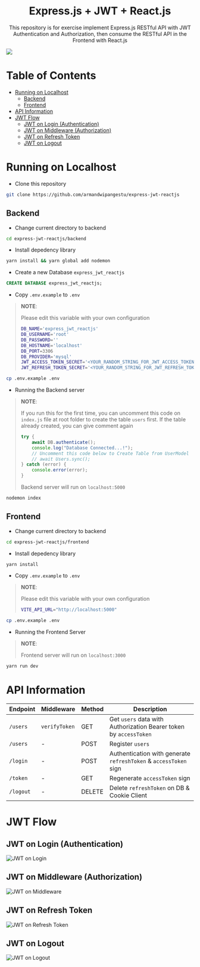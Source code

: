 <h1 align="center">Express.js + JWT + React.js</h1>
<p align="center">This repository is for exercise implement Express.js RESTful API with JWT Authentication and Authorization, then consume the RESTful API in the Frontend with React.js</p>

<img src="assets/banner.png">

# Table of Contents

-   [Running on Localhost](#running-on-localhost)
    -   [Backend](#backend)
    -   [Frontend](#frontend)
-   [API Information](#api-information)
-   [JWT Flow](#jwt-flow)
    -   [JWT on Login (Authentication)](#jwt-on-login-authentication)
    -   [JWT on Middleware (Authorization)](#jwt-on-middleware-authorization)
    -   [JWT on Refresh Token](#jwt-on-refresh-token)
    -   [JWT on Logout](#jwt-on-logout)

# Running on Localhost

-   Clone this repository

```bash
git clone https://github.com/armandwipangestu/express-jwt-reactjs
```

## Backend

-   Change current directory to backend

```bash
cd express-jwt-reactjs/backend
```

-   Install depedency library

```bash
yarn install && yarn global add nodemon
```

-   Create a new Database `express_jwt_reactjs`

```sql
CREATE DATABASE express_jwt_reactjs;
```

-   Copy `.env.example` to `.env`

> **NOTE**:
>
> Please edit this variable with your own configuration
>
> ```bash
> DB_NAME='express_jwt_reactjs'
> DB_USERNAME='root'
> DB_PASSWORD=''
> DB_HOSTNAME='localhost'
> DB_PORT=3306
> DB_PROVIDER='mysql'
> JWT_ACCESS_TOKEN_SECRET='<YOUR_RANDOM_STRING_FOR_JWT_ACCESS_TOKEN_SECRET>'
> JWT_REFRESH_TOKEN_SECRET='<YOUR_RANDOM_STRING_FOR_JWT_REFRESH_TOKEN_SECRET>'
> ```

```bash
cp .env.example .env
```

-   Running the Backend server

> **NOTE**:
>
> If you run this for the first time, you can uncomment this code on `index.js` file at root folder to create the table `users` first. If the table already created, you can give comment again
>
> ```js
> try {
>     await DB.authenticate();
>     console.log("Database Connected...!");
>     // Uncomment this code below to Create Table from UserModel
>     // await Users.sync();
> } catch (error) {
>     console.error(error);
> }
> ```
>
> Backend server will run on `localhost:5000`

```bash
nodemon index
```

## Frontend

-   Change current directory to backend

```bash
cd express-jwt-reactjs/frontend
```

-   Install depedency library

```bash
yarn install
```

-   Copy `.env.example` to `.env`

> **NOTE**:
>
> Please edit this variable with your own configuration
>
> ```bash
> VITE_API_URL="http://localhost:5000"
> ```

```bash
cp .env.example .env
```

-   Running the Frontend Server

> **NOTE**:
>
> Frontend server will run on `localhost:3000`

```bash
yarn run dev
```

# API Information

| Endpoint  | Middleware    | Method | Description                                                       |
| --------- | ------------- | ------ | ----------------------------------------------------------------- |
| `/users`  | `verifyToken` | GET    | Get `users` data with Authorization Bearer token by `accessToken` |
| `/users`  | -             | POST   | Register `users`                                                  |
| `/login`  | -             | POST   | Authentication with generate `refreshToken` & `accessToken` sign  |
| `/token`  | -             | GET    | Regenerate `accessToken` sign                                     |
| `/logout` | -             | DELETE | Delete `refreshToken` on DB & Cookie Client                       |

# JWT Flow

## JWT on Login (Authentication)

![JWT on Login](backend/assets/img/JTW-on-Login.png)

## JWT on Middleware (Authorization)

![JWT on Middleware](backend/assets/img/JWT-on-Middleware.png)

## JWT on Refresh Token

![JWT on Refresh Token](backend/assets/img/JWT-on-Refresh-Token.png)

## JWT on Logout

![JWT on Logout](backend/assets/img/JWT-on-Logout.png)
